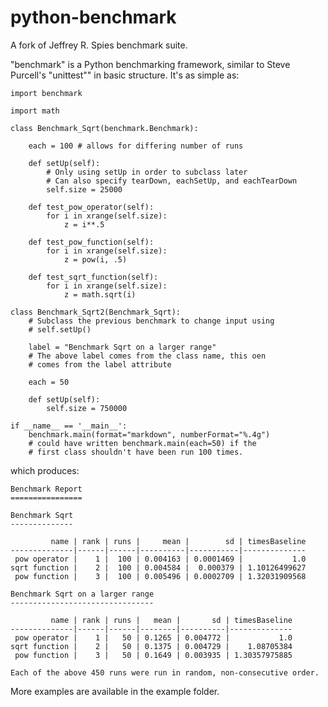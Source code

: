 python-benchmark
================

A fork of Jeffrey R. Spies benchmark suite.

"benchmark" is a Python benchmarking framework, similar to Steve Purcell's "unittest"" in basic structure. It's as simple as:

    import benchmark

    import math
    
    class Benchmark_Sqrt(benchmark.Benchmark):

        each = 100 # allows for differing number of runs

        def setUp(self):
            # Only using setUp in order to subclass later
            # Can also specify tearDown, eachSetUp, and eachTearDown
            self.size = 25000

        def test_pow_operator(self):
            for i in xrange(self.size):
                z = i**.5

        def test_pow_function(self):
            for i in xrange(self.size):
                z = pow(i, .5)

        def test_sqrt_function(self):
            for i in xrange(self.size):
                z = math.sqrt(i)

    class Benchmark_Sqrt2(Benchmark_Sqrt):
        # Subclass the previous benchmark to change input using
        # self.setUp()

        label = "Benchmark Sqrt on a larger range"
        # The above label comes from the class name, this oen
        # comes from the label attribute

        each = 50

        def setUp(self):
            self.size = 750000
    
    if __name__ == '__main__':
        benchmark.main(format="markdown", numberFormat="%.4g")
        # could have written benchmark.main(each=50) if the
        # first class shouldn't have been run 100 times.

which produces:

    Benchmark Report
    ================

    Benchmark Sqrt
    --------------

             name | rank | runs |     mean |        sd | timesBaseline
    --------------|------|------|----------|-----------|--------------
     pow operator |    1 |  100 | 0.004163 | 0.0001469 |           1.0
    sqrt function |    2 |  100 | 0.004584 |  0.000379 | 1.10126499627
     pow function |    3 |  100 | 0.005496 | 0.0002709 | 1.32031909568

    Benchmark Sqrt on a larger range
    --------------------------------

             name | rank | runs |   mean |       sd | timesBaseline
    --------------|------|------|--------|----------|--------------
     pow operator |    1 |   50 | 0.1265 | 0.004772 |           1.0
    sqrt function |    2 |   50 | 0.1375 | 0.004729 |    1.08705384
     pow function |    3 |   50 | 0.1649 | 0.003935 | 1.30357975885

    Each of the above 450 runs were run in random, non-consecutive order.

More examples are available in the example folder.